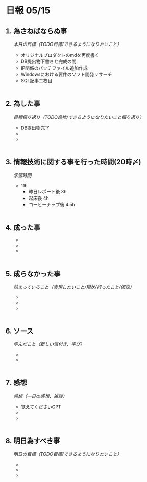 # 日報 05/15


<ol>

## <li>為さねばならぬ事</li>

*本日の目標（TODO目標/できるようになりたいこと）*

  - オリジナルプロダクトのmdを再度書く
  - DB提出物下書きと完成の間
  - IP関係のバッチファイル追加作成
  - Windowsにおける要件のソフト開発リサーチ
  - SQL記事二枚目

<br>


## <li>為した事</li>

*目標振り返り（TODO進捗/できるようになりたいこと振り返り）*

  - DB提出物完了
  - 
  - 

<br>


## <li>情報技術に関する事を行った時間(20時〆)</li>

*学習時間*

  - 11h
    - 昨日レポート後 3h
    - 起床後 4h
    - コーヒーナップ後 4.5h

<br>


## <li>成った事</li>

  - 
  - 
  - 

<br>


## <li>成らなかった事</li>

*詰まっていること（実現したいこと/現状/行ったこと/仮説）*

  - 
  - 
  - 

<br>


## <li>ソース</li>

*学んだこと（新しい気付き、学び）*

  - 
  - 

<br>


## <li>感想</li>

*感想（一日の感想、雑談）*

  - 覚えてくださいGPT
  - 
  - 

<br>


## <li>明日為すべき事</li>

*明日の目標（TODO目標/できるようになりたいこと）*

  - 
  - 
  - 

<!-- end -->

<br>

</ol>


